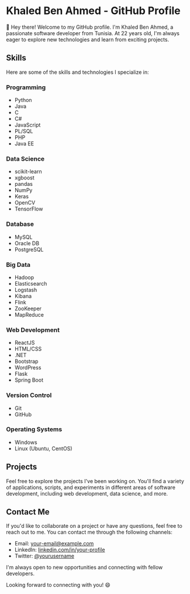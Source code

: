 # Khaled Ben Ahmed - GitHub Profile

👋 Hey there! Welcome to my GitHub profile. I'm Khaled Ben Ahmed, a passionate software developer from Tunisia. At 22 years old, I'm always eager to explore new technologies and learn from exciting projects. 

## Skills

Here are some of the skills and technologies I specialize in:

### Programming
- Python
- Java
- C
- C\#
- JavaScript
- PL/SQL
- PHP
- Java EE

### Data Science
- scikit-learn
- xgboost
- pandas
- NumPy
- Keras
- OpenCV
- TensorFlow

### Database
- MySQL
- Oracle DB
- PostgreSQL

### Big Data
- Hadoop
- Elasticsearch
- Logstash
- Kibana
- Flink
- ZooKeeper
- MapReduce

### Web Development
- ReactJS
- HTML/CSS
- .NET
- Bootstrap
- WordPress
- Flask
- Spring Boot

### Version Control
- Git
- GitHub

### Operating Systems
- Windows
- Linux (Ubuntu, CentOS)

## Projects

Feel free to explore the projects I've been working on. You'll find a variety of applications, scripts, and experiments in different areas of software development, including web development, data science, and more.

## Contact Me

If you'd like to collaborate on a project or have any questions, feel free to reach out to me. You can contact me through the following channels:

- Email: [your-email@example.com](mailto:your-email@example.com)
- LinkedIn: [linkedin.com/in/your-profile](https://www.linkedin.com/in/your-profile)
- Twitter: [@yourusername](https://twitter.com/yourusername)

I'm always open to new opportunities and connecting with fellow developers.

Looking forward to connecting with you! 😄
